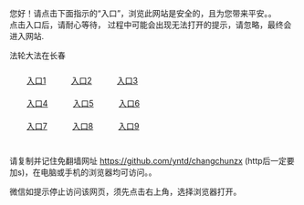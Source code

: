 您好！请点击下面指示的“入口”，浏览此网站是安全的，且为您带来平安。。 <br/>
点击入口后，请耐心等待， 过程中可能会出现无法打开的提示，请忽略，最终会进入网站. </br>

法轮大法在长春<br/>
<div style="padding:10px"><a style="margin:20px" target="_blank" href="https://d22lkfj7hwopq9.cloudfront.net/2Qpsp?tazibnwx" id="ccLink1" rel="nofollow">入口1</a> <a target="_blank" style="margin:20px" href="https://dqgbteteh66sj.cloudfront.net/2Qpsp?velizhde" id="ccLink2" rel="nofollow">入口2</a> <a style="margin:20px" target="_blank" href="https://d1ahfx9fm9n1vk.cloudfront.net/2Qpsp?fgkccgt" id="ccLink3" rel="nofollow">入口3</a></div>

<div style="padding:10px" ><a style="margin:20px" target="_blank" href="https://d22lkfj7hwopq9.cloudfront.net/2Qpsp?tazibnwx" id="ccLink4" rel="nofollow">入口4</a> <a style="margin:20px" href="https://dqgbteteh66sj.cloudfront.net/2Qpsp?velizhde" target="_blank" id="ccLink5" rel="nofollow">入口5</a> <a style="margin:20px" href="https://d1ahfx9fm9n1vk.cloudfront.net/2Qpsp?fgkccgt" target="_blank" id="ccLink6" rel="nofollow">入口6</a></div>

<div style="padding:10px"><a style="margin:20px" target="_blank" href="https://d22lkfj7hwopq9.cloudfront.net/2Qpsp?tazibnwx" id="ccLink7" rel="nofollow">入口7</a> <a style="margin:20px" href="https://dqgbteteh66sj.cloudfront.net/2Qpsp?velizhde" target="_blank" id="ccLink8" rel="nofollow">入口8</a> <a style="margin:20px" target="_blank" href="https://d1ahfx9fm9n1vk.cloudfront.net/2Qpsp?fgkccgt" id="ccLink9" rel="nofollow">入口9</a></div>

<br/>



请复制并记住免翻墙网址 https://github.com/yntd/changchunzx (http后一定要加s)，在电脑或手机的浏览器均可访问。。<br/>

微信如提示停止访问该网页，须先点击右上角，选择浏览器打开。
